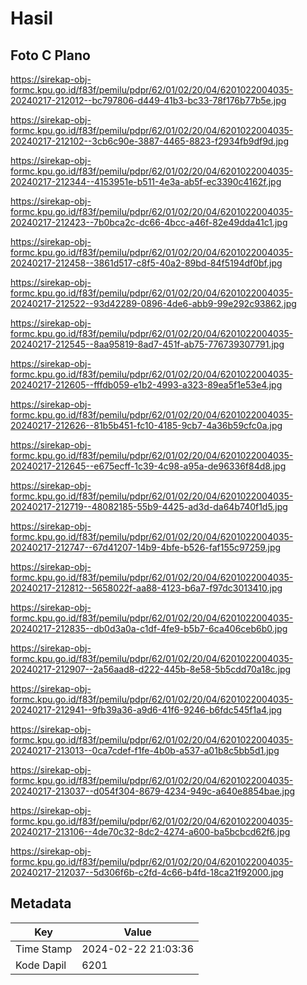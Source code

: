 # Hasil

## Foto C Plano

https://sirekap-obj-formc.kpu.go.id/f83f/pemilu/pdpr/62/01/02/20/04/6201022004035-20240217-212012--bc797806-d449-41b3-bc33-78f176b77b5e.jpg

https://sirekap-obj-formc.kpu.go.id/f83f/pemilu/pdpr/62/01/02/20/04/6201022004035-20240217-212102--3cb6c90e-3887-4465-8823-f2934fb9df9d.jpg

https://sirekap-obj-formc.kpu.go.id/f83f/pemilu/pdpr/62/01/02/20/04/6201022004035-20240217-212344--4153951e-b511-4e3a-ab5f-ec3390c4162f.jpg

https://sirekap-obj-formc.kpu.go.id/f83f/pemilu/pdpr/62/01/02/20/04/6201022004035-20240217-212423--7b0bca2c-dc66-4bcc-a46f-82e49dda41c1.jpg

https://sirekap-obj-formc.kpu.go.id/f83f/pemilu/pdpr/62/01/02/20/04/6201022004035-20240217-212458--3861d517-c8f5-40a2-89bd-84f5194df0bf.jpg

https://sirekap-obj-formc.kpu.go.id/f83f/pemilu/pdpr/62/01/02/20/04/6201022004035-20240217-212522--93d42289-0896-4de6-abb9-99e292c93862.jpg

https://sirekap-obj-formc.kpu.go.id/f83f/pemilu/pdpr/62/01/02/20/04/6201022004035-20240217-212545--8aa95819-8ad7-451f-ab75-776739307791.jpg

https://sirekap-obj-formc.kpu.go.id/f83f/pemilu/pdpr/62/01/02/20/04/6201022004035-20240217-212605--fffdb059-e1b2-4993-a323-89ea5f1e53e4.jpg

https://sirekap-obj-formc.kpu.go.id/f83f/pemilu/pdpr/62/01/02/20/04/6201022004035-20240217-212626--81b5b451-fc10-4185-9cb7-4a36b59cfc0a.jpg

https://sirekap-obj-formc.kpu.go.id/f83f/pemilu/pdpr/62/01/02/20/04/6201022004035-20240217-212645--e675ecff-1c39-4c98-a95a-de96336f84d8.jpg

https://sirekap-obj-formc.kpu.go.id/f83f/pemilu/pdpr/62/01/02/20/04/6201022004035-20240217-212719--48082185-55b9-4425-ad3d-da64b740f1d5.jpg

https://sirekap-obj-formc.kpu.go.id/f83f/pemilu/pdpr/62/01/02/20/04/6201022004035-20240217-212747--67d41207-14b9-4bfe-b526-faf155c97259.jpg

https://sirekap-obj-formc.kpu.go.id/f83f/pemilu/pdpr/62/01/02/20/04/6201022004035-20240217-212812--5658022f-aa88-4123-b6a7-f97dc3013410.jpg

https://sirekap-obj-formc.kpu.go.id/f83f/pemilu/pdpr/62/01/02/20/04/6201022004035-20240217-212835--db0d3a0a-c1df-4fe9-b5b7-6ca406ceb6b0.jpg

https://sirekap-obj-formc.kpu.go.id/f83f/pemilu/pdpr/62/01/02/20/04/6201022004035-20240217-212907--2a56aad8-d222-445b-8e58-5b5cdd70a18c.jpg

https://sirekap-obj-formc.kpu.go.id/f83f/pemilu/pdpr/62/01/02/20/04/6201022004035-20240217-212941--9fb39a36-a9d6-41f6-9246-b6fdc545f1a4.jpg

https://sirekap-obj-formc.kpu.go.id/f83f/pemilu/pdpr/62/01/02/20/04/6201022004035-20240217-213013--0ca7cdef-f1fe-4b0b-a537-a01b8c5bb5d1.jpg

https://sirekap-obj-formc.kpu.go.id/f83f/pemilu/pdpr/62/01/02/20/04/6201022004035-20240217-213037--d054f304-8679-4234-949c-a640e8854bae.jpg

https://sirekap-obj-formc.kpu.go.id/f83f/pemilu/pdpr/62/01/02/20/04/6201022004035-20240217-213106--4de70c32-8dc2-4274-a600-ba5bcbcd62f6.jpg

https://sirekap-obj-formc.kpu.go.id/f83f/pemilu/pdpr/62/01/02/20/04/6201022004035-20240217-212037--5d306f6b-c2fd-4c66-b4fd-18ca21f92000.jpg


## Metadata

| Key        | Value               |
| ---------- | ------------------- |
| Time Stamp | 2024-02-22 21:03:36 |
| Kode Dapil | 6201                |




